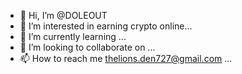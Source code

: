 - 👋 Hi, I’m @DOLEOUT
- 👀 I’m interested in earning crypto online...
- 🌱 I’m currently learning ...
- 💞️ I’m looking to collaborate on ...
- 📫 How to reach me thelions.den727@gmail.com ...

<!---
DOLEOUT/DOLEOUT is a ✨ special ✨ repository because its `README.md` (this file) appears on your GitHub profile.
You can click the Preview link to take a look at your changes.
--->
